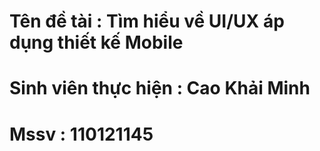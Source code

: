 # Tên đề tài : Tìm hiểu về UI/UX áp dụng thiết kế Mobile
# Sinh viên thực hiện : Cao Khải Minh
# Mssv : 110121145
